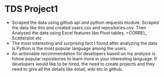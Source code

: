 # TDS Project1
- Scraped the data using github api and python requests module. Scraped the data like this and created users.csv and repositories.csv. Then Analysed the data using Excel features like Pivot tables, =CORREL, Scatterplot etc
- The most interesting and surprising fact I found after analyzing the data is Python is the most popular language among the users.
- An actionable recommendation for developers based on my analysis is follow popular repositories to learn more in your interesting language. If developers would like to be hired, the need to create projects and they need to give all the details like email, wiki etc in github.



